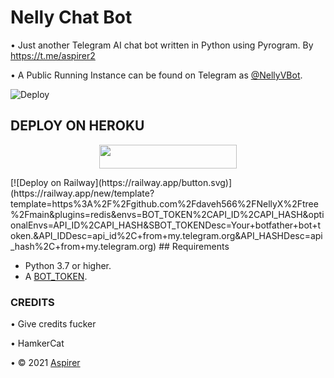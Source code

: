 # Nelly Chat Bot
• Just another Telegram AI chat bot written in Python using Pyrogram. By https://t.me/aspirer2

• A Public Running Instance can be found on Telegram as [@NellyVBot](https://t.me/nellyVbot).

![Deploy](https://telegra.ph/file/8e413b21ebcda0e52f3e8.jpg)

## DEPLOY ON HEROKU

<p align="center"><a href="https://heroku.com/deploy?template=https://github.com/daveh566/NellyX"> <img src="https://img.shields.io/badge/Deploy%20To%20Heroku-purple?stylye=for-the-badge&logo=heroku" width="220" height="38.45"/></a></p>
[![Deploy on Railway](https://railway.app/button.svg)](https://railway.app/new/template?template=https%3A%2F%2Fgithub.com%2Fdaveh566%2FNellyX%2Ftree%2Fmain&plugins=redis&envs=BOT_TOKEN%2CAPI_ID%2CAPI_HASH&optionalEnvs=API_ID%2CAPI_HASH&SBOT_TOKENDesc=Your+botfather+bot+token.&API_IDDesc=api_id%2C+from+my.telegram.org&API_HASHDesc=api_hash%2C+from+my.telegram.org)
## Requirements

- Python 3.7 or higher.
- A [BOT_TOKEN](https://t.me/botfather).


### CREDITS 
• Give credits fucker

• HamkerCat

• © 2021 [Aspirer](https://t.me/aspirer2)

